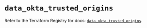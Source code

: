 # `data_okta_trusted_origins`

Refer to the Terraform Registry for docs: [`data_okta_trusted_origins`](https://registry.terraform.io/providers/okta/okta/4.20.0/docs/data-sources/trusted_origins).
